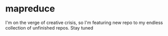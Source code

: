 # mapreduce
I'm on the verge of creative crisis, so I'm featuring new repo 
to my endless collection of unfinished repos. Stay tuned
